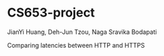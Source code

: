 # CS653-project

JianYi Huang, Deh-Jun Tzou, Naga Sravika Bodapati

Comparing latencies between HTTP and HTTPS
